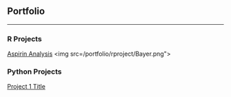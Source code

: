## Portfolio


---


### R Projects


[Aspirin Analysis](/rprojects/aspirin.rmd)
<img src=/portfolio/rproject/Bayer.png">


### Python Projects
[Project 1 Title](http://example.com)
